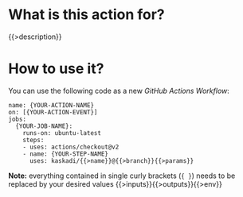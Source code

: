 # What is this action for?

{{>description}}

# How to use it?

You can use the following code as a new _GitHub Actions Workflow_:

```
name: {YOUR-ACTION-NAME}
on: [{YOUR-ACTION-EVENT}]
jobs:
  {YOUR-JOB-NAME}:
    runs-on: ubuntu-latest
    steps:
    - uses: actions/checkout@v2
    - name: {YOUR-STEP-NAME}
      uses: kaskadi/{{>name}}@{{>branch}}{{>params}}

```

**Note:** everything contained in single curly brackets (`{ }`) needs to be replaced by your desired values
{{>inputs}}{{>outputs}}{{>env}}
